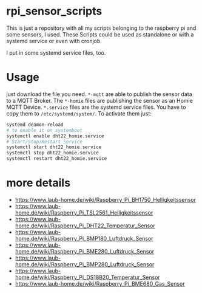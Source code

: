 # rpi_sensor_scripts
This is just a repository with all my scripts belonging to the raspberry pi and some sensors, I used. These Scripts could be used as standalone or with a systemd service or even with cronjob.

I put in some systemd service files, too.

# Usage
just download the file you need. `*-mqtt` are able to publish the sensor data to a MQTT Broker. The `*-homie` files are publishing the sensor as an Homie MQTT Device. `*.service` files are the systemd service files. You have to copy them to `/etc/systemd/system/`. To activate them just:
```bash
systemd deamon-reload
# to enable it on systemboot
systemctl enable dht22_homie.service
# Start/Stop/Restart Service
systemctl start dht22_homie.service
systemctl stop dht22_homie.service
systemctl restart dht22_homie.service
```

# more details
* https://www.laub-home.de/wiki/Raspberry_Pi_BH1750_Helligkeitssensor
* https://www.laub-home.de/wiki/Raspberry_Pi_TSL2561_Helligkeitssensor
* https://www.laub-home.de/wiki/Raspberry_Pi_DHT22_Temperatur_Sensor
* https://www.laub-home.de/wiki/Raspberry_Pi_BMP180_Luftdruck_Sensor
* https://www.laub-home.de/wiki/Raspberry_Pi_BME280_Luftdruck_Sensor
* https://www.laub-home.de/wiki/Raspberry_Pi_BMP280_Luftdruck_Sensor
* https://www.laub-home.de/wiki/Raspberry_Pi_DS18B20_Temperatur_Sensor
* https://www.laub-home.de/wiki/Raspberry_Pi_BME680_Gas_Sensor
